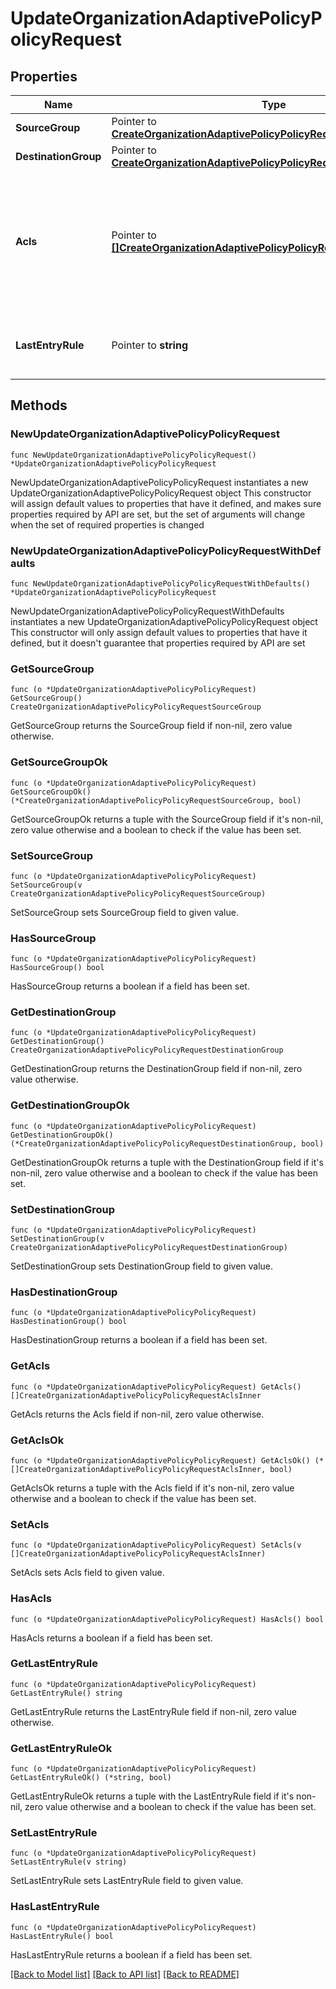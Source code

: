 # UpdateOrganizationAdaptivePolicyPolicyRequest

## Properties

Name | Type | Description | Notes
------------ | ------------- | ------------- | -------------
**SourceGroup** | Pointer to [**CreateOrganizationAdaptivePolicyPolicyRequestSourceGroup**](CreateOrganizationAdaptivePolicyPolicyRequestSourceGroup.md) |  | [optional] 
**DestinationGroup** | Pointer to [**CreateOrganizationAdaptivePolicyPolicyRequestDestinationGroup**](CreateOrganizationAdaptivePolicyPolicyRequestDestinationGroup.md) |  | [optional] 
**Acls** | Pointer to [**[]CreateOrganizationAdaptivePolicyPolicyRequestAclsInner**](CreateOrganizationAdaptivePolicyPolicyRequestAclsInner.md) | An ordered array of adaptive policy ACLs (each requires one unique attribute) that apply to this policy | [optional] 
**LastEntryRule** | Pointer to **string** | The rule to apply if there is no matching ACL | [optional] 

## Methods

### NewUpdateOrganizationAdaptivePolicyPolicyRequest

`func NewUpdateOrganizationAdaptivePolicyPolicyRequest() *UpdateOrganizationAdaptivePolicyPolicyRequest`

NewUpdateOrganizationAdaptivePolicyPolicyRequest instantiates a new UpdateOrganizationAdaptivePolicyPolicyRequest object
This constructor will assign default values to properties that have it defined,
and makes sure properties required by API are set, but the set of arguments
will change when the set of required properties is changed

### NewUpdateOrganizationAdaptivePolicyPolicyRequestWithDefaults

`func NewUpdateOrganizationAdaptivePolicyPolicyRequestWithDefaults() *UpdateOrganizationAdaptivePolicyPolicyRequest`

NewUpdateOrganizationAdaptivePolicyPolicyRequestWithDefaults instantiates a new UpdateOrganizationAdaptivePolicyPolicyRequest object
This constructor will only assign default values to properties that have it defined,
but it doesn't guarantee that properties required by API are set

### GetSourceGroup

`func (o *UpdateOrganizationAdaptivePolicyPolicyRequest) GetSourceGroup() CreateOrganizationAdaptivePolicyPolicyRequestSourceGroup`

GetSourceGroup returns the SourceGroup field if non-nil, zero value otherwise.

### GetSourceGroupOk

`func (o *UpdateOrganizationAdaptivePolicyPolicyRequest) GetSourceGroupOk() (*CreateOrganizationAdaptivePolicyPolicyRequestSourceGroup, bool)`

GetSourceGroupOk returns a tuple with the SourceGroup field if it's non-nil, zero value otherwise
and a boolean to check if the value has been set.

### SetSourceGroup

`func (o *UpdateOrganizationAdaptivePolicyPolicyRequest) SetSourceGroup(v CreateOrganizationAdaptivePolicyPolicyRequestSourceGroup)`

SetSourceGroup sets SourceGroup field to given value.

### HasSourceGroup

`func (o *UpdateOrganizationAdaptivePolicyPolicyRequest) HasSourceGroup() bool`

HasSourceGroup returns a boolean if a field has been set.

### GetDestinationGroup

`func (o *UpdateOrganizationAdaptivePolicyPolicyRequest) GetDestinationGroup() CreateOrganizationAdaptivePolicyPolicyRequestDestinationGroup`

GetDestinationGroup returns the DestinationGroup field if non-nil, zero value otherwise.

### GetDestinationGroupOk

`func (o *UpdateOrganizationAdaptivePolicyPolicyRequest) GetDestinationGroupOk() (*CreateOrganizationAdaptivePolicyPolicyRequestDestinationGroup, bool)`

GetDestinationGroupOk returns a tuple with the DestinationGroup field if it's non-nil, zero value otherwise
and a boolean to check if the value has been set.

### SetDestinationGroup

`func (o *UpdateOrganizationAdaptivePolicyPolicyRequest) SetDestinationGroup(v CreateOrganizationAdaptivePolicyPolicyRequestDestinationGroup)`

SetDestinationGroup sets DestinationGroup field to given value.

### HasDestinationGroup

`func (o *UpdateOrganizationAdaptivePolicyPolicyRequest) HasDestinationGroup() bool`

HasDestinationGroup returns a boolean if a field has been set.

### GetAcls

`func (o *UpdateOrganizationAdaptivePolicyPolicyRequest) GetAcls() []CreateOrganizationAdaptivePolicyPolicyRequestAclsInner`

GetAcls returns the Acls field if non-nil, zero value otherwise.

### GetAclsOk

`func (o *UpdateOrganizationAdaptivePolicyPolicyRequest) GetAclsOk() (*[]CreateOrganizationAdaptivePolicyPolicyRequestAclsInner, bool)`

GetAclsOk returns a tuple with the Acls field if it's non-nil, zero value otherwise
and a boolean to check if the value has been set.

### SetAcls

`func (o *UpdateOrganizationAdaptivePolicyPolicyRequest) SetAcls(v []CreateOrganizationAdaptivePolicyPolicyRequestAclsInner)`

SetAcls sets Acls field to given value.

### HasAcls

`func (o *UpdateOrganizationAdaptivePolicyPolicyRequest) HasAcls() bool`

HasAcls returns a boolean if a field has been set.

### GetLastEntryRule

`func (o *UpdateOrganizationAdaptivePolicyPolicyRequest) GetLastEntryRule() string`

GetLastEntryRule returns the LastEntryRule field if non-nil, zero value otherwise.

### GetLastEntryRuleOk

`func (o *UpdateOrganizationAdaptivePolicyPolicyRequest) GetLastEntryRuleOk() (*string, bool)`

GetLastEntryRuleOk returns a tuple with the LastEntryRule field if it's non-nil, zero value otherwise
and a boolean to check if the value has been set.

### SetLastEntryRule

`func (o *UpdateOrganizationAdaptivePolicyPolicyRequest) SetLastEntryRule(v string)`

SetLastEntryRule sets LastEntryRule field to given value.

### HasLastEntryRule

`func (o *UpdateOrganizationAdaptivePolicyPolicyRequest) HasLastEntryRule() bool`

HasLastEntryRule returns a boolean if a field has been set.


[[Back to Model list]](../README.md#documentation-for-models) [[Back to API list]](../README.md#documentation-for-api-endpoints) [[Back to README]](../README.md)


